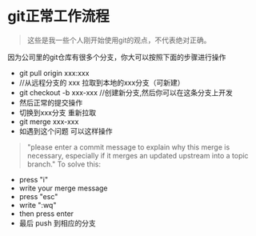 # git正常工作流程

> 这些是我一些个人刚开始使用git的观点，不代表绝对正确。

因为公司里的git仓库有很多个分支，你大可以按照下面的步骤进行操作

* git pull origin xxx:xxx 
* //从远程分支的 xxx 拉取到本地的xxx分支（可新建）
* git checkout -b xxx-xxx  //创建新分支,然后你可以在这条分支上开发
* 然后正常的提交操作
* 切换到xxx分支 重新拉取
* git merge xxx-xxx
* 如遇到这个问题 可以这样操作
> "please enter a commit message to explain why this merge is necessary, especially if it merges an updated upstream into a topic branch."
> To solve this:

+ press "i"
+ write your merge message
+ press "esc"
+ write ":wq"
+ then press enter
+ 最后 push 到相应的分支